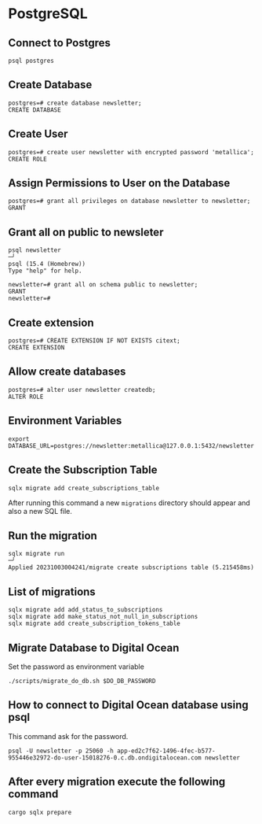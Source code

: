 # PostgreSQL

## Connect to Postgres

```commandline
psql postgres
```

## Create Database

```commandline
postgres=# create database newsletter;
CREATE DATABASE
```

## Create User

```commandline
postgres=# create user newsletter with encrypted password 'metallica';
CREATE ROLE
```

## Assign Permissions to User on the Database

```commandline
postgres=# grant all privileges on database newsletter to newsletter;
GRANT
```

## Grant all on public to newsleter

```commandline
psql newsletter                                                                                                                                                                                       ─╯
psql (15.4 (Homebrew))
Type "help" for help.

newsletter=# grant all on schema public to newsletter;
GRANT
newsletter=#
```

## Create extension

```commandline
postgres=# CREATE EXTENSION IF NOT EXISTS citext;
CREATE EXTENSION
```

## Allow create databases

```commandline
postgres=# alter user newsletter createdb;
ALTER ROLE
```

## Environment Variables

```commandline
export DATABASE_URL=postgres://newsletter:metallica@127.0.0.1:5432/newsletter
```

## Create the Subscription Table

```commandline
sqlx migrate add create_subscriptions_table
```

After running this command a new `migrations` directory should appear and also a new SQL file.

## Run the migration

```commandline
sqlx migrate run                                                                                                                                                                                      ─╯
Applied 20231003004241/migrate create subscriptions table (5.215458ms)
```

## List of migrations

```shell
sqlx migrate add add_status_to_subscriptions
sqlx migrate add make_status_not_null_in_subscriptions
sqlx migrate add create_subscription_tokens_table
```

## Migrate Database to Digital Ocean

Set the password as environment variable

```shell
./scripts/migrate_do_db.sh $DO_DB_PASSWORD
```

## How to connect to Digital Ocean database using psql

This command ask for the password.

```shell
psql -U newsletter -p 25060 -h app-ed2c7f62-1496-4fec-b577-955446e32972-do-user-15018276-0.c.db.ondigitalocean.com newsletter
```

## After every migration execute the following command

```shell
cargo sqlx prepare
```